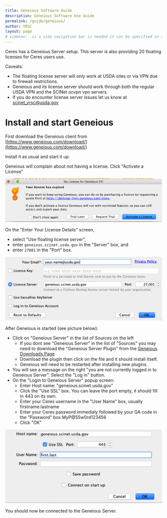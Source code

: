 ```yaml
---
title: Geneious Software Guide
description: Geneious Software Use Guide
permalink: /guide/geneious/
author: VRSC
layout: page
# sidenav:  is a side navigation bar is needed it can be specified in the _data/navigation.yml file
---
```



Ceres has a Geneious Server setup. This server is also providing 20 floating licenses for Ceres users use.


Caveats:
* The floating license server will only work at USDA sites or via VPN due to firewall restrictions.
* Geneious and its license server should work through both the regular USDA VPN and the SCINet ocvpn vpn servers. 
* If you do encounter license server issues let us know at [scinet_vrsc@usda.gov](mailto:scinet_vrsc@usda.gov)


# Install and start Geneious

First download the Geneious client from [https://www.geneious.com/download/](https://www.geneious.com/download/)

Install it as usual and start it up.

Geneious will complain about not having a license. Click "Activate a License"

![screenshot of Geneious software No License for Geneious R11 popup](/assets/img/geneious/geneious_license_expired.png)

On the "Enter Your License Details" screen,
  - select "Use floating license server",
  - enter `geneious.scinet.usda.gov` in the "Server" box, and
  - enter `27001` in the "Port" box.

![screenshot of Geneious software Enter Your License Details screen](/assets/img/geneious/geneious_floating_license_server.png)

After Geneious is started (see picture below):
* Click on "Geneious Server" in the list of Sources on the left
   -  If you dont see "Geneious Server" in the list of "Sources" you may need to download the "Geneious Server Plugin" from the  [Geneious Downloads Page](https://geneious.scinet.usda.gov/GeneiousServer/)
   -  Download the plugin then click on the file and it should install itself.
   -  Geneious will need to be restarted after installing new plugins.
* You will see a message on the right "you are not currently logged in to Geneious Server". Select the "Log in" button.
* On the "Login to Geneious Server" popup screen:
   - Enter  Host name: "geneious.scinet.usda.gov"
   - Click the "Use SSL" box.  You can leave the port empty, it should fill in 443 on its own.
   - Enter your Ceres username in the "User Name" box, usually firstname.lastname
   - Enter your Ceres password immedialy followed by your GA code in the "Password" box  MyP@55w0rd123456
   - Click  "OK"

![screenshot of Geneious software login screen](/assets/img/geneious/geneious_login.png)

You should now be connected to the Geneious Server.

